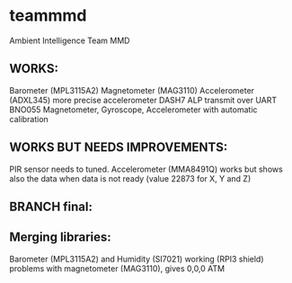 # teammmd
Ambient Intelligence Team MMD

WORKS:
------
Barometer (MPL3115A2)
Magnetometer (MAG3110)
Accelerometer (ADXL345) more precise accelerometer
DASH7 ALP transmit over UART
BNO055 Magnetometer, Gyroscope, Accelerometer with automatic calibration

WORKS BUT NEEDS IMPROVEMENTS:
-----------------------------
PIR sensor needs to tuned.
Accelerometer (MMA8491Q) works but shows also the data when data is not ready (value 22873 for X, Y and Z)

BRANCH final:
-------------
Merging libraries:
------------------
Barometer (MPL3115A2) and Humidity (SI7021) working (RPI3 shield)
problems with magnetometer (MAG3110), gives 0,0,0 ATM